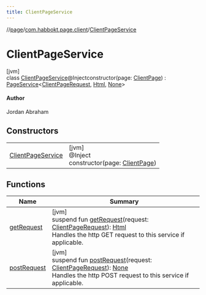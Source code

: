 ```yaml
---
title: ClientPageService
---
```

//[page](../../../index.html)/[com.habbokt.page.client](../index.html)/[ClientPageService](index.html)



# ClientPageService



[jvm]\
class [ClientPageService](index.html)@Injectconstructor(page: [ClientPage](../-client-page/index.html)) : [PageService](../../com.habbokt.page/-page-service/index.html)&lt;[ClientPageRequest](../-client-page-request/index.html), [Html](../../com.habbokt.page/-html/index.html), [None](../../com.habbokt.page/-none/index.html)&gt; 

#### Author



Jordan Abraham



## Constructors


| | |
|---|---|
| [ClientPageService](-client-page-service.html) | [jvm]<br>@Inject<br>constructor(page: [ClientPage](../-client-page/index.html)) |


## Functions


| Name | Summary |
|---|---|
| [getRequest](index.html#1279005974%2FFunctions%2F317194267) | [jvm]<br>suspend fun [getRequest](index.html#1279005974%2FFunctions%2F317194267)(request: [ClientPageRequest](../-client-page-request/index.html)): [Html](../../com.habbokt.page/-html/index.html)<br>Handles the http GET request to this service if applicable. |
| [postRequest](index.html#-879616878%2FFunctions%2F317194267) | [jvm]<br>suspend fun [postRequest](index.html#-879616878%2FFunctions%2F317194267)(request: [ClientPageRequest](../-client-page-request/index.html)): [None](../../com.habbokt.page/-none/index.html)<br>Handles the http POST request to this service if applicable. |

